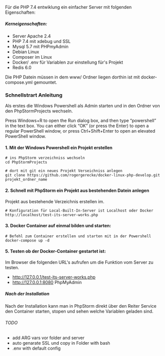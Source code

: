 Für die PHP 7.4 entwiklung ein einfacher Server mit folgenden Eigenschaften:

##### Kerneigenschaften:
- Server Apache 2.4
- PHP 7.4 mit xdebug und SSL
- Mysql 5.7 mit PHPmyAdmin
- Debian Linux
- Composer im Linux
- Docker/ .env für Variablen zur einstellung für's Projekt
- Redis 6.0

Die PHP Datein müssen in dem www/ Ordner liegen dorthin ist mit docker-compose.yml gemountet.

### Schnellstrart Anleitung

Als erstes die Windows Powershell als Admin starten und in den Ordner von den PhpStormProjects wechseln. 

Press Windows+R to open the Run dialog box, and then type “powershell” in the text box. You can either click “OK” (or press the Enter) to open a regular PowerShell window, or press Ctrl+Shift+Enter to open an elevated PowerShell window.
                                                                                                         


#### 1. Mit der Windows Powershell ein Projekt erstellen
```
# ins PhpStorm verzeichniss wechseln
cd PhpStormProjects

# dort mit git ein neues Projekt Verseichniss anlegen
git clone https://github.com/rogergerecke/docker-linux-php-develop.git projekt_ordner_name
```

#### 2. Schnell mit PhpStorm ein Projekt aus bestehenden Datein anlegen
Projekt aus bestehende Verzeichnis erstellen im.  

```
# Konfiguration für Local-Built-In-Server ist Localhost oder Docker
http://localhost/test-its-server-works.php
```

#### 3. Docker Container auf einmal bilden und starten:
```
# Befehl zum Container erstellen und starten mit in der Powershell
docker-compose up -d
```


#### 5. Testen ob der Docker-Container gestartet ist:
Im Browser die folgenden URL's aufrufen um die Funktion vom Server zu testen.
- http://127.0.0.1/test-its-server-works.php
- http://127.0.0.1:8080 PhpMyAdmin

##### Nach der Installation
Nach der Installation kann man in PhpStorm direkt über den Reiter Service den 
Container starten, stopen und sehen welche Variablen geladen sind.

###### TODO
- add ARG vars vor folder and server
- auto genarate SSL und copy in Folder with bash
- .env with default config